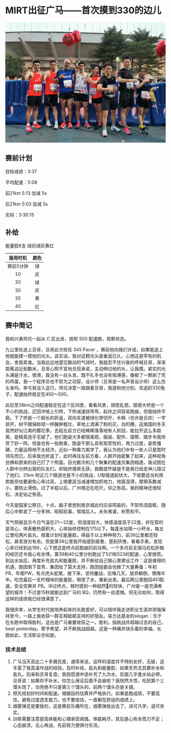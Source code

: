 # MIRT出征广马——首次摸到330的边儿

![赛前合照](../images/guangzhou-marathon-before-race.JPG)

## 赛前计划

目标成绩：3:37

平均配速：5:08

前21km  5:13 加减 5s

后21km  5:03 加减 5s

实际：3:30:15



## 补给

能量胶6支 绿灰绿灰黄红

| 服用时机  | 颜色 |
| :-------: | :--: |
| 赛前5分钟 |  绿  |
|    10     |  灰  |
|    20     |  绿  |
|    30     |  灰  |
|    35     |  黄  |
|    40     |  红  |



## 赛中简记

我和兴勇师兄一起从 C 区出发，按照 500 配速跑，观察状态。

九公里处追上旦哥，旦哥此次担任 345 Pacer ，赛前他向我们许诺，如果能追上他就能摸一摸他的光头。说实话，我对这颗光头是垂涎已久，心想这是罕有的机会，舍我其谁。当我远远地望见飘动的气球时，我就忍不住兴奋的呼喊旦哥，渐渐距离迫近到数米，旦哥心照不宣地兑现承诺，主动伸过他的头，让我摸。紧实的光头满是汗水，很滑，竟没有一丝头发，既不扎手也没有阻滞感，像极了一颗剥了壳的鸡蛋，我一个程序员也不禁为之动容，设计师（旦哥是一名声音设计师）这么伤头发吗，幸亏我没入这行。师兄决意一路跟着旦哥，我遂和他分别，去追赶330兔子，配速始终稳定在450～500。

此后至38km之间配速稳定在这个区间里，看看风景，胡思乱想。猎德大桥是一个不小的挑战，迂回冲坡上引桥，下桥减速绕弯弯，起伏之间容易跑崩，但我始终平稳。下了桥是一个超长的折返，双向车道被绿化带切开，木棉（也许是合欢）一字排开，树干跟保龄球一样臃肿粗壮，草地上洒满了粉的花，白的穗，这南国的冬天竟然好似江南的樱花季。去程左前方已经稀稀落落地有人折回，能拉开这么多距离，是精英选手无疑了，他们跑姿大多都很美观，服装、配件、摆臂、踏步令我欣赏了好一阵。但是也有一些跑者，跑姿不那么具有观赏性的，用力过度，姿势僵硬，力量运用地不太经济，近似一种暴力美学了，我认为他们中有一些人只是暂时领先而已。后来我也折返了，此时再往左前方看，人群开始密集了起来，这种视角仿佛和原来的自己打了个照面。目光数次和几个聚集的配速员集团相遇，我试图在人群中分辨出我的队友们，却始终搜索无获，我数度怀疑是不是我已经走神儿错过了他们。21km 附近几个隧道也是不小的挑战，U型隧道起伏大，下坡要适当利用势能但也要避免心率过高，上坡要适当减速增加抓地力，地面湿滑，摩擦系数减小，要防止滑倒。过了半程以后，广州塔近在咫尺，仰之弥高，我的精神还很轻松，决定钻之弥高。

今天是国家公祭日，十点，脑子里想到南京城此时应该鸣笛的，不禁热泪盈眶，随后心中默哀了一分多钟。昭昭前事，惕惕后人。永矢弗谖，祈愿和平。

天气预报显示今日气温在21～22度，但湿度较大，体感温度高于22度。好在穿的是背心，体表散热面积大，心率始终控制在175以下。每逢水站喝一小杯水，每五公里吃两片盐丸，按着计划吃能量胶。得益于以上种种努力，前38公里都还轻松，甚至游刃有余。但是第39公里我开始感到疲惫，感到厌倦，看看手表，发现心率已经到达189，心下想这是终点前跑崩的前兆啊。一个多月前无锡马拉松折戟的经历还令我心有余悸。第39和40公里分别跑出了521和523的配速，心里很慌。到达水站后，再度补充盐丸和能量胶，并不断给自己做心里建设工作：这是难得的机遇，跑团南下首秀，集团给了莫大支持，跑团组委会也做了大量筹备；年初PB，年尾PW，有点虎头蛇尾，接下来，坚持鏖战，后悔几天，放弃躺倒，懊悔半年。吃完最后一支柠檬味的能量胶，喝饱了水，重新出发。最后两公里跑回451配速，安全完赛并 PB。冲过终点，顿时感到一种超然🤯的轻快，广州是一座充满希望的城市！不过差15秒就能达到广马的 BQ，仍然有一丝遗憾。但无论如何，取得这样的成绩我已经很满意了。

我很庆幸，从学生时代就培养起来的长跑爱好，可以陪伴我走进职业生涯并顽强保持至今，一路上我收获一群互相砥砺支持的好朋友。易方达基金的slogan：乐于在长跑中取得胜利，这也是广马重要收获之一。胜利，指挑战并超越过去的自己，beat yesterday。寄予希望，并不断挑战超越，这是一种痛并快乐着的幸福。长跑如此，生活职业亦如是。



### 技术总结

1. 广马当天高达二十多摄氏度，通常来说，这样的温度并不特别友好，无疑，这丰富了我高温作战的经验。及时补给，盐丸和能量胶，如果天热尤其要补水和盐丸。后来和旦哥复盘，我抱怨道中途补充了九次水，后面几乎逢水站必停。旦哥说：如果你不补水，你怎么保证后面不会崩呢？我恍然大悟，吃到第个三馒头饱了，功劳绝不只是第三个馒头的，前两个馒头亦是关键。
2. 预先规划好时间和配速。根据目的估算并严格执行。如果是跑成绩，不要高估，避免过度透支能力，也不要低估，一直躺在舒适的成绩上。
3. 烟雾弹还是要放的，这是赛前乐趣所在，烟雾弹放出去了，进可凡学，退可务实。
4. 训练需要注意提高体能和心理承受阈值。体能耗尽，其后是心有余而力不足；心态崩溃，无心再战，先前努力便俱付东流。